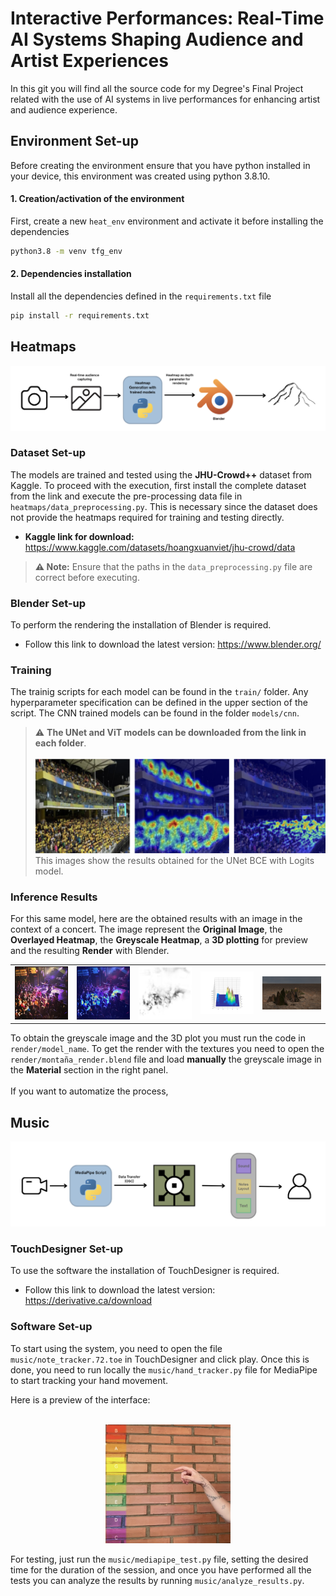 # Interactive Performances: Real-Time AI Systems Shaping Audience and Artist Experiences
In this git you will find all the source code for my Degree's Final Project related with the use of AI systems in live performances for enhancing artist and audience experience.

## Environment Set-up
Before creating the environment ensure that you have python installed in your device, this environment was created using python 3.8.10.

#### 1. Creation/activation of the environment
First, create a new `heat_env` environment and activate it before installing the dependencies 
```bash
python3.8 -m venv tfg_env
```
#### 2. Dependencies installation 
Install all the dependencies defined in the `requirements.txt` file
```bash
pip install -r requirements.txt
```
## Heatmaps
<div align="center">
  <img src="assets/blender_pipeline.png" alt="System's Pipeline" width="700">
</div>

### Dataset Set-up

The models are trained and tested using the **JHU-Crowd++** dataset from Kaggle. To proceed with the execution, first install the complete dataset from the link and execute the pre-processing data file in `heatmaps/data_preprocessing.py`.
This is necessary since the dataset does not provide the heatmaps required for training and testing directly.


- **Kaggle link for download:** https://www.kaggle.com/datasets/hoangxuanviet/jhu-crowd/data  

> **⚠️ Note:** Ensure that the paths in the `data_preprocessing.py` file are correct before executing.

### Blender Set-up 
To perform the rendering the installation of Blender is required. 
- Follow this link to download the latest version: https://www.blender.org/


### Training
The trainig scripts for each model can be found in the `train/` folder. Any hyperparameter specification can be defined in the upper section of the script. The CNN trained models can be found in the folder `models/cnn`. 
> ⚠️ **The UNet and ViT models can be downloaded from the link in each folder**.
<br><br>
![UNet BCE with Logits training results](assets/training_bce_unet.png "UNet BCE with Logits training results")
This images show the results obtained for the UNet BCE with Logits model.

### Inference Results
For this same model, here are the obtained results with an image in the context of a concert. The image represent the **Original Image**, the **Overlayed Heatmap**, the **Greyscale Heatmap**, a **3D plotting** for preview and the resulting **Render** with Blender.
<table style="width:100%; border: none;">
  <tr>
    <td style="border: none; text-align:center;">
      <img src="assets/stand.jpg" alt="Original image" width="180">
    </td>
    <td style="border: none; text-align:center;">
      <img src="assets/heatmap_overlay_unet_bce.png" alt="Overlayed Heatmap" width="180">
    </td>
    <td style="border: none; text-align:center;">
      <img src="assets/heatmap_pure_grayscale_unet_bce.png" alt="Greyscale Heatmap" width="180">
    </td>
    <td style="border: none; text-align:center;">
      <img src="assets/3d_rotation_unet_bce.gif" alt="Preview" width="180">
    </td>
    <td style="border: none; text-align:center;">
      <img src="assets/stand_render.png" alt="Render" width="200">
    </td>
  </tr>
</table>

To obtain the greyscale image and the 3D plot you must run the code in `render/model_name`. To get the render with the textures you need to open the `render/montaña_render.blend` file and load **manually** the greyscale image in the **Material** section in the right panel. 
<br><br>
If you want to automatize the process,


## Music
<div align="center">
  <img src="assets/touchdesigner_pipeline.png" alt="System's Pipeline" width="700">
</div>

### TouchDesigner Set-up
To use the software the installation of TouchDesigner is required. 
- Follow this link to download the latest version: https://derivative.ca/download

### Software Set-up
To start using the system, you need to open the file `music/note_tracker.72.toe` in TouchDesigner and click play. Once this is done, you need to run locally the `music/hand_tracker.py` file for MediaPipe to start tracking your hand movement.

Here is a preview of the interface: <br><br>
<div align="center">
  <img src="assets/touchdesigner_interaction.png" alt="TouchDesigner Interaction" width="200">
</div>

For testing, just run the `music/mediapipe_test.py` file, setting the desired time for the duration of the session, and once you have performed all the tests you can analyze the results by running `music/analyze_results.py`.



